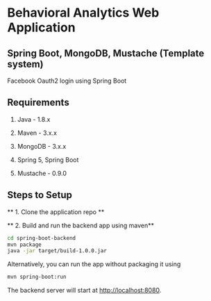 # Behavioral Analytics Web Application

## Spring Boot, MongoDB, Mustache (Template system)

Facebook Oauth2 login using Spring Boot

## Requirements

1.  Java - 1.8.x

2.  Maven - 3.x.x

3.  MongoDB - 3.x.x

4.  Spring 5, Spring Boot

5.  Mustache - 0.9.0

## Steps to Setup

** 1. Clone the application repo **

** 2. Build and run the backend app using maven**

```bash
cd spring-boot-backend
mvn package
java -jar target/build-1.0.0.jar
```

Alternatively, you can run the app without packaging it using

```bash
mvn spring-boot:run
```

The backend server will start at <http://localhost:8080>.

